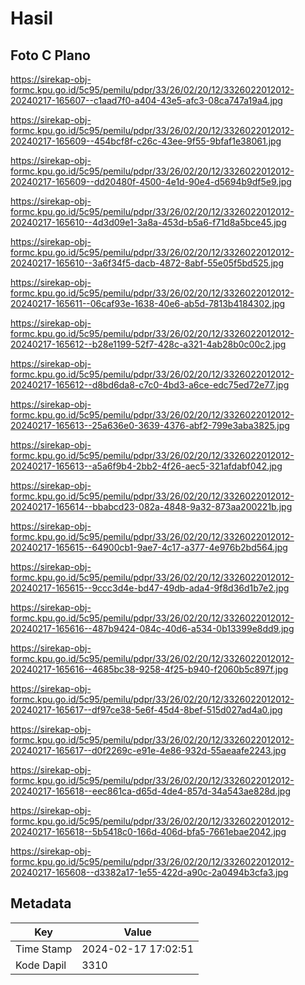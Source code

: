 # Hasil

## Foto C Plano

https://sirekap-obj-formc.kpu.go.id/5c95/pemilu/pdpr/33/26/02/20/12/3326022012012-20240217-165607--c1aad7f0-a404-43e5-afc3-08ca747a19a4.jpg

https://sirekap-obj-formc.kpu.go.id/5c95/pemilu/pdpr/33/26/02/20/12/3326022012012-20240217-165609--454bcf8f-c26c-43ee-9f55-9bfaf1e38061.jpg

https://sirekap-obj-formc.kpu.go.id/5c95/pemilu/pdpr/33/26/02/20/12/3326022012012-20240217-165609--dd20480f-4500-4e1d-90e4-d5694b9df5e9.jpg

https://sirekap-obj-formc.kpu.go.id/5c95/pemilu/pdpr/33/26/02/20/12/3326022012012-20240217-165610--4d3d09e1-3a8a-453d-b5a6-f71d8a5bce45.jpg

https://sirekap-obj-formc.kpu.go.id/5c95/pemilu/pdpr/33/26/02/20/12/3326022012012-20240217-165610--3a6f34f5-dacb-4872-8abf-55e05f5bd525.jpg

https://sirekap-obj-formc.kpu.go.id/5c95/pemilu/pdpr/33/26/02/20/12/3326022012012-20240217-165611--06caf93e-1638-40e6-ab5d-7813b4184302.jpg

https://sirekap-obj-formc.kpu.go.id/5c95/pemilu/pdpr/33/26/02/20/12/3326022012012-20240217-165612--b28e1199-52f7-428c-a321-4ab28b0c00c2.jpg

https://sirekap-obj-formc.kpu.go.id/5c95/pemilu/pdpr/33/26/02/20/12/3326022012012-20240217-165612--d8bd6da8-c7c0-4bd3-a6ce-edc75ed72e77.jpg

https://sirekap-obj-formc.kpu.go.id/5c95/pemilu/pdpr/33/26/02/20/12/3326022012012-20240217-165613--25a636e0-3639-4376-abf2-799e3aba3825.jpg

https://sirekap-obj-formc.kpu.go.id/5c95/pemilu/pdpr/33/26/02/20/12/3326022012012-20240217-165613--a5a6f9b4-2bb2-4f26-aec5-321afdabf042.jpg

https://sirekap-obj-formc.kpu.go.id/5c95/pemilu/pdpr/33/26/02/20/12/3326022012012-20240217-165614--bbabcd23-082a-4848-9a32-873aa200221b.jpg

https://sirekap-obj-formc.kpu.go.id/5c95/pemilu/pdpr/33/26/02/20/12/3326022012012-20240217-165615--64900cb1-9ae7-4c17-a377-4e976b2bd564.jpg

https://sirekap-obj-formc.kpu.go.id/5c95/pemilu/pdpr/33/26/02/20/12/3326022012012-20240217-165615--9ccc3d4e-bd47-49db-ada4-9f8d36d1b7e2.jpg

https://sirekap-obj-formc.kpu.go.id/5c95/pemilu/pdpr/33/26/02/20/12/3326022012012-20240217-165616--487b9424-084c-40d6-a534-0b13399e8dd9.jpg

https://sirekap-obj-formc.kpu.go.id/5c95/pemilu/pdpr/33/26/02/20/12/3326022012012-20240217-165616--4685bc38-9258-4f25-b940-f2060b5c897f.jpg

https://sirekap-obj-formc.kpu.go.id/5c95/pemilu/pdpr/33/26/02/20/12/3326022012012-20240217-165617--df97ce38-5e6f-45d4-8bef-515d027ad4a0.jpg

https://sirekap-obj-formc.kpu.go.id/5c95/pemilu/pdpr/33/26/02/20/12/3326022012012-20240217-165617--d0f2269c-e91e-4e86-932d-55aeaafe2243.jpg

https://sirekap-obj-formc.kpu.go.id/5c95/pemilu/pdpr/33/26/02/20/12/3326022012012-20240217-165618--eec861ca-d65d-4de4-857d-34a543ae828d.jpg

https://sirekap-obj-formc.kpu.go.id/5c95/pemilu/pdpr/33/26/02/20/12/3326022012012-20240217-165618--5b5418c0-166d-406d-bfa5-7661ebae2042.jpg

https://sirekap-obj-formc.kpu.go.id/5c95/pemilu/pdpr/33/26/02/20/12/3326022012012-20240217-165608--d3382a17-1e55-422d-a90c-2a0494b3cfa3.jpg


## Metadata

| Key        | Value               |
| ---------- | ------------------- |
| Time Stamp | 2024-02-17 17:02:51 |
| Kode Dapil | 3310                |



